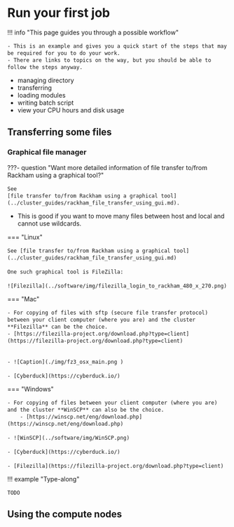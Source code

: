 # Run your first job

!!! info "This page guides you through a possible workflow"

    - This is an example and gives you a quick start of the steps that may be required for you to do your work.
    - There are links to topics on the way, but you should be able to follow the steps anyway.

- managing directory
- transferring
- loading modules
- writing batch script
- view your CPU hours and disk usage

## Transferring some files

### Graphical file manager

???- question "Want more detailed information of file transfer to/from Rackham using a graphical tool?"

    See
    [file transfer to/from Rackham using a graphical tool](../cluster_guides/rackham_file_transfer_using_gui.md).

- This is good if you want to move many files between host and local and cannot use wildcards.

=== "Linux"

    See [file transfer to/from Rackham using a graphical tool](../cluster_guides/rackham_file_transfer_using_gui.md)

    One such graphical tool is FileZilla:

    ![Filezilla](../software/img/filezilla_login_to_rackham_480_x_270.png)

=== "Mac"

    - For copying of files with sftp (secure file transfer protocol) between your client computer (where you are) and the cluster **Filezilla** can be the choice.
    - [https://filezilla-project.org/download.php?type=client](https://filezilla-project.org/download.php?type=client)


    - ![Caption](./img/fz3_osx_main.png )

    - [Cyberduck](https://cyberduck.io/)

=== "Windows"

    - For copying of files between your client computer (where you are) and the cluster **WinSCP** can also be the choice.
        - [https://winscp.net/eng/download.php](https://winscp.net/eng/download.php)

    - ![WinSCP](../software/img/WinSCP.png)

    - [Cyberduck](https://cyberduck.io/)

    - [Filezilla](https://filezilla-project.org/download.php?type=client)

!!! example "Type-along"

    TODO

## Using the compute nodes
